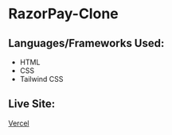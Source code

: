 # RazorPay-Clone

## Languages/Frameworks Used:
- HTML
- CSS
- Tailwind CSS

## Live Site:
[Vercel](https://razorpayclone-rouge.vercel.app/)
